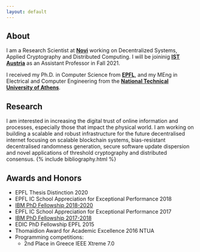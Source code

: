 ```yaml
---
layout: default
---
```

## About

I am a Research Scientist at **[Novi](https://ch.linkedin.com/in/eleftherios-kokoris-kogias-52836274)** working on Decentralized Systems, Applied Cryptography and Distributed Computing. 
I will be joininig **[IST Austria](https://ist.ac.at/en/research/kokoris-group/)** as an Assistant Professor in Fall 2021.

I received my Ph.D. in Computer Science from  **[EPFL](https://people.epfl.ch/eleftherios.kokoriskogias?lang=en)**, 
and my MEng in Electrical and Computer Engineering from the **[National Technical University of Athens](https://www.ece.ntua.gr/en)**.

## Research

I am interested in increasing the digital trust of online information and processes, especially those that impact the physical world.
I am working on building a scalable and robust infrastructure for the future decentralised internet focusing on scalable blockchain systems, bias-resistant decentralised randomness generation, secure software update dispersion and novel applications of threshold cryptography and distributed consensus.
{% include bibliography.html %}

## Awards and Honors
*   EPFL Thesis Distinction 2020
*   EPFL IC School Appreciation for Exceptional Performance 2018
*   [IBM PhD Fellowship 2018-2020](https://actu.epfl.ch/news/a-second-ibm-fellowship-awarded-to-lefteris-koko-2/)
*   EPFL IC School Appreciation for Exceptional Performance 2017
*   [IBM PhD Fellowship 2017-2018](https://actu.epfl.ch/news/ibm-fellowship-given-to-lefteris-kokoris-kogias/)
*   EDIC PhD Fellowship EPFL 2015
*   Thomaidion Award for Academic Excellence 2016 NTUA
*   Programming competitions:
    *   2nd Place in Greece IEEE Xtreme 7.0
  